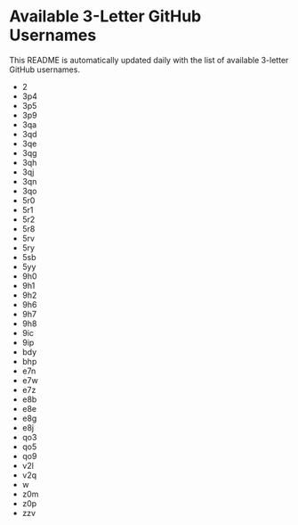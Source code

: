 # Available 3-Letter GitHub Usernames

This README is automatically updated daily with the list of available 3-letter GitHub usernames.

- 2
- 3p4
- 3p5
- 3p9
- 3qa
- 3qd
- 3qe
- 3qg
- 3qh
- 3qj
- 3qn
- 3qo
- 5r0
- 5r1
- 5r2
- 5r8
- 5rv
- 5ry
- 5sb
- 5yy
- 9h0
- 9h1
- 9h2
- 9h6
- 9h7
- 9h8
- 9ic
- 9ip
- bdy
- bhp
- e7n
- e7w
- e7z
- e8b
- e8e
- e8g
- e8j
- qo3
- qo5
- qo9
- v2l
- v2q
- w
- z0m
- z0p
- zzv
